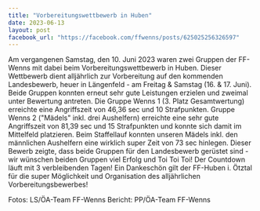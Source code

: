 ```yaml
---
title: "Vorbereitungswettbewerb in Huben"
date: 2023-06-13
layout: post
facebook_url: "https://facebook.com/ffwenns/posts/625025256326597"
---
```


Am vergangenen Samstag, den 10. Juni 2023 waren zwei Gruppen der FF-Wenns mit dabei beim Vorbereitungswettbewerb in Huben. Dieser Wettbewerb dient alljährlich zur Vorbereitung auf den kommenden Landesbewerb, heuer in Längenfeld - am Freitag & Samstag (16. & 17. Juni). Beide Gruppen konnten erneut sehr gute Leistungen erzielen und zweimal unter Bewertung antreten. Die Gruppe Wenns 1 (3. Platz Gesamtwertung) erreichte eine Angriffszeit von 46,36 sec und 10 Strafpunkten. Gruppe Wenns 2 ("Mädels" inkl. drei Aushelfern) erreichte eine sehr gute Angriffszeit von 81,39 sec und 15 Strafpunkten und konnte sich damit im Mittelfeld platzieren. Beim Staffellauf konnten unseren Mädels inkl. den männlichen Aushelfern eine wirklich super Zeit von 73 sec hinlegen. 
Dieser Bewerb zeigte, dass beide Gruppen für den Landesbewerb gerüstet sind - wir wünschen beiden Gruppen viel Erfolg und Toi Toi Toi! Der Countdown läuft mit 3 verbleibenden Tagen! 
Ein Dankeschön gilt der FF-Huben i. Ötztal für die super Möglichkeit und Organisation des alljährlichen Vorbereitungsbewerbes! 

 

Fotos: LS/ÖA-Team FF-Wenns
Bericht: PP/ÖA-Team FF-Wenns